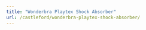 ```yaml
---
title: "Wonderbra Playtex Shock Absorber"
url: /castleford/wonderbra-playtex-shock-absorber/
---
```

